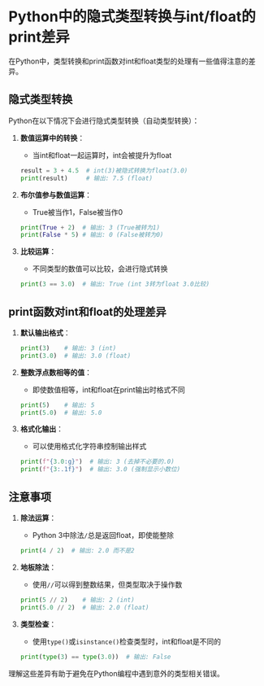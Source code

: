 # Python中的隐式类型转换与int/float的print差异

在Python中，类型转换和print函数对int和float类型的处理有一些值得注意的差异。

## 隐式类型转换

Python在以下情况下会进行隐式类型转换（自动类型转换）：

1. **数值运算中的转换**：
   - 当int和float一起运算时，int会被提升为float
   ```python
   result = 3 + 4.5  # int(3)被隐式转换为float(3.0)
   print(result)     # 输出: 7.5 (float)
   ```

2. **布尔值参与数值运算**：
   - True被当作1，False被当作0
   ```python
   print(True + 2)  # 输出: 3 (True被转为1)
   print(False * 5) # 输出: 0 (False被转为0)
   ```

3. **比较运算**：
   - 不同类型的数值可以比较，会进行隐式转换
   ```python
   print(3 == 3.0)  # 输出: True (int 3转为float 3.0比较)
   ```

## print函数对int和float的处理差异

1. **默认输出格式**：
   ```python
   print(3)    # 输出: 3 (int)
   print(3.0)  # 输出: 3.0 (float)
   ```

2. **整数浮点数相等的值**：
   - 即使数值相等，int和float在print输出时格式不同
   ```python
   print(5)    # 输出: 5
   print(5.0)  # 输出: 5.0
   ```

3. **格式化输出**：
   - 可以使用格式化字符串控制输出样式
   ```python
   print(f"{3.0:g}")  # 输出: 3 (去掉不必要的.0)
   print(f"{3:.1f}")  # 输出: 3.0 (强制显示小数位)
   ```

## 注意事项

1. **除法运算**：
   - Python 3中除法`/`总是返回float，即使能整除
   ```python
   print(4 / 2)  # 输出: 2.0 而不是2
   ```

2. **地板除法**：
   - 使用`//`可以得到整数结果，但类型取决于操作数
   ```python
   print(5 // 2)    # 输出: 2 (int)
   print(5.0 // 2)  # 输出: 2.0 (float)
   ```

3. **类型检查**：
   - 使用`type()`或`isinstance()`检查类型时，int和float是不同的
   ```python
   print(type(3) == type(3.0))  # 输出: False
   ```

理解这些差异有助于避免在Python编程中遇到意外的类型相关错误。